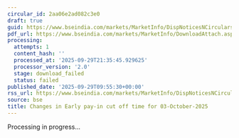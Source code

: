 ```yaml
---
circular_id: 2aa06e2ad082c3e0
draft: true
guid: https://www.bseindia.com/markets/MarketInfo/DispNoticesNCirculars.aspx?Noticeid={C0BB5A76-0034-45FC-A2AD-C959862DE2D0}&noticeno=20250929-28&dt=09/29/2025&icount=28&totcount=87&flag=0
pdf_url: https://www.bseindia.com/markets/MarketInfo/DownloadAttach.aspx?id=20250929-28&attachedId=
processing:
  attempts: 1
  content_hash: ''
  processed_at: '2025-09-29T21:35:45.929625'
  processor_version: '2.0'
  stage: download_failed
  status: failed
published_date: '2025-09-29T09:55:30+00:00'
rss_url: https://www.bseindia.com/markets/MarketInfo/DispNoticesNCirculars.aspx?Noticeid={C0BB5A76-0034-45FC-A2AD-C959862DE2D0}&noticeno=20250929-28&dt=09/29/2025&icount=28&totcount=87&flag=0
source: bse
title: Changes in Early pay-in cut off time for 03-October-2025
---
```


Processing in progress...